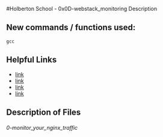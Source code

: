 #Holberton School - 0x0D-webstack_monitoring
Description

## New commands / functions used:
``gcc``

## Helpful Links
* [link](http://www.monitance.com/en/product-news/what-is-server-monitoring-and-why-is-it-important/)
* [link](https://en.wikipedia.org/wiki/Application_performance_management)
* [link](https://help.sumologic.com/Manage/Security/Access_Keys)
* [link](https://www.nginx.com/resources/admin-guide/logging-and-monitoring/)

## Description of Files
<h6>0-monitor_your_nginx_traffic</h6>

